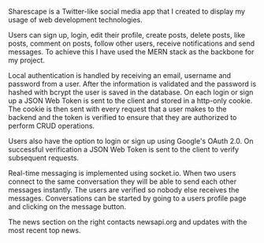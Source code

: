 Sharescape is a Twitter-like social media app that I created to display my usage of web development technologies.

Users can sign up, login, edit their profile, create posts, delete posts, like posts, comment on posts, follow other users, receive notifications and send messages. To achieve this I have used the MERN stack as the backbone for my project.

Local authentication is handled by receiving an email, username and password from a user. After the information is validated and the password is hashed with bcrypt the user is saved in the database. On each login or sign up a JSON Web Token is sent to the client and stored in a http-only cookie. The cookie is then sent with every request that a user makes to the backend and the token is verified to ensure that they are authorized to perform CRUD operations.

Users also have the option to login or sign up using Google's OAuth 2.0. On successful verification a JSON Web Token is sent to the client to verify subsequent requests.

Real-time messaging is implemented using socket.io. When two users connect to the same conversation they will be able to send each other messages instantly. The users are verified so nobody else receives the messages. Conversations can be started by going to a users profile page and clicking on the message button.

The news section on the right contacts newsapi.org and updates with the most recent top news.
